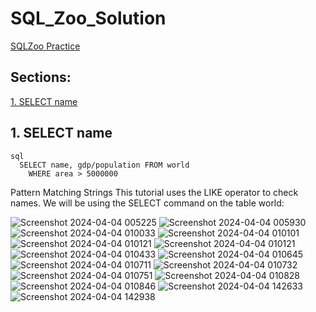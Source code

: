 # SQL_Zoo_Solution
[SQLZoo Practice](https://www.sqlzoo.net/wiki/SQL_Tutorial)

## Sections:
[1. SELECT name](#0-select-name)

## 1. SELECT name
```
sql
  SELECT name, gdp/population FROM world
    WHERE area > 5000000
```

Pattern Matching Strings
This tutorial uses the LIKE operator to check names. We will be using the SELECT command on the table world:

![Screenshot 2024-04-04 005225](https://github.com/pyvivek/SQL_Zoo_Solution/assets/93245482/eca82588-a8fb-4373-aa26-79a79a63034e)
![Screenshot 2024-04-04 005930](https://github.com/pyvivek/SQL_Zoo_Solution/assets/93245482/24a5bad7-8eba-45bf-9b3c-b18debecb43c)
![Screenshot 2024-04-04 010033](https://github.com/pyvivek/SQL_Zoo_Solution/assets/93245482/be260608-797e-4da3-9fc2-bf37860a6f04)
![Screenshot 2024-04-04 010101](https://github.com/pyvivek/SQL_Zoo_Solution/assets/93245482/138afb2e-854d-48df-8ae0-7ec52a76ba11)
![Screenshot 2024-04-04 010121](https://github.com/pyvivek/SQL_Zoo_Solution/assets/93245482/35f81692-5e7b-4261-bfc8-ac18e88a6f20)
![Screenshot 2024-04-04 010121](https://github.com/pyvivek/SQL_Zoo_Solution/assets/93245482/02e539d0-0dfb-4b74-94fc-12dd5d798107)
![Screenshot 2024-04-04 010433](https://github.com/pyvivek/SQL_Zoo_Solution/assets/93245482/683046fd-af2b-4c13-8855-2f1845449d34)
![Screenshot 2024-04-04 010645](https://github.com/pyvivek/SQL_Zoo_Solution/assets/93245482/3364d0ae-c44b-4cf3-a504-44e2172e95ac)
![Screenshot 2024-04-04 010711](https://github.com/pyvivek/SQL_Zoo_Solution/assets/93245482/82ca8f9b-3325-4d0a-9ae9-f65d10b07c23)
![Screenshot 2024-04-04 010732](https://github.com/pyvivek/SQL_Zoo_Solution/assets/93245482/37e678db-2946-4a21-901a-d0eb60a6edcb)
![Screenshot 2024-04-04 010751](https://github.com/pyvivek/SQL_Zoo_Solution/assets/93245482/0afb9232-c858-4dd8-af46-f3abde7b9f7b)
![Screenshot 2024-04-04 010828](https://github.com/pyvivek/SQL_Zoo_Solution/assets/93245482/af320e4b-36ca-477d-89c5-86888482224f)
![Screenshot 2024-04-04 010846](https://github.com/pyvivek/SQL_Zoo_Solution/assets/93245482/7d3b4976-2871-4508-b367-41173acee393)
![Screenshot 2024-04-04 142633](https://github.com/pyvivek/SQL_Zoo_Solution/assets/93245482/77a94bac-d3b5-4661-9537-94419320da26)
![Screenshot 2024-04-04 142938](https://github.com/pyvivek/SQL_Zoo_Solution/assets/93245482/c95146b0-635e-4ec5-8226-659759ff69db)
